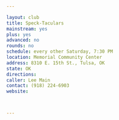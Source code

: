 ```yaml
---

layout: club
title: Speck-Taculars
mainstream: yes
plus: yes
advanced: no
rounds: no
schedule: every other Saturday, 7:30 PM
location: Memorial Community Center
address: 8310 E. 15th St., Tulsa, OK
state: OK
directions: 
caller: Lee Main
contact: (918) 224-6903
website: 



---
```



